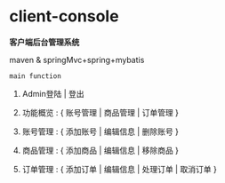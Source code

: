 # client-console
 **客户端后台管理系统**

 maven & springMvc+spring+mybatis

``main function``

1. Admin登陆 | 登出

2. 功能概览 : { 账号管理 | 商品管理 | 订单管理 }

3. 账号管理 : { 添加账号 | 编辑信息 | 删除账号 }

4. 商品管理 : { 添加商品 | 编辑信息 | 移除商品 }

5. 订单管理 : { 添加订单 | 编辑信息 | 处理订单 | 取消订单 }



